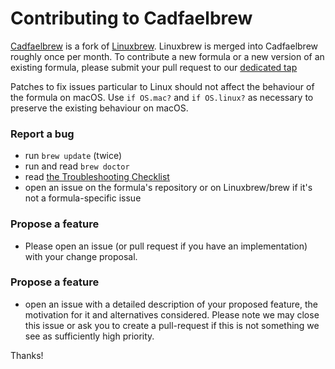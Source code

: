 # Contributing to Cadfaelbrew
[Cadfaelbrew](https://github.com/SuperNEMO-DBD/brew) is a fork of [Linuxbrew](https://github.com/Linuxbrew/brew). Linuxbrew is merged into Cadfaelbrew roughly once per month. To contribute a new formula or a new version of an existing formula, please submit your pull request to our [dedicated tap](https://github.com/SuperNEMO-DBD/homebrew-cadfael)

Patches to fix issues particular to Linux should not affect the behaviour of the formula on macOS. Use `if OS.mac?` and `if OS.linux?` as necessary to preserve the existing behaviour on macOS.

### Report a bug

* run `brew update` (twice)
* run and read `brew doctor`
* read [the Troubleshooting Checklist](https://github.com/SuperNEMO-DBD/brew/blob/master/share/doc/homebrew/Troubleshooting.md#troubleshooting)
* open an issue on the formula's repository or on Linuxbrew/brew if it's not a formula-specific issue

### Propose a feature

* Please open an issue (or pull request if you have an implementation) with your change proposal.

### Propose a feature

* open an issue with a detailed description of your proposed feature, the motivation for it and alternatives considered. Please note we may close this issue or ask you to create a pull-request if this is not something we see as sufficiently high priority.

Thanks!
